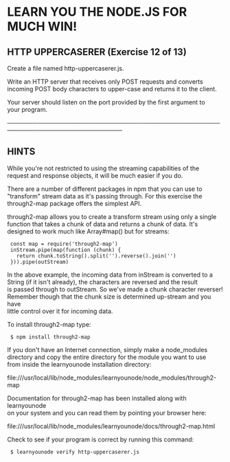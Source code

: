 # LEARN YOU THE NODE.JS FOR MUCH WIN!

## HTTP UPPERCASERER (Exercise 12 of 13)

Create a file named http-uppercaserer.js.

Write an HTTP server that receives only POST requests and converts  
 incoming POST body characters to upper-case and returns it to the client.

Your server should listen on the port provided by the first argument to  
 your program.

─────────────────────────────────────────────────────────────────────────────

## HINTS

While you're not restricted to using the streaming capabilities of the  
 request and response objects, it will be much easier if you do.

There are a number of different packages in npm that you can use to  
 "transform" stream data as it's passing through. For this exercise the  
 through2-map package offers the simplest API.

through2-map allows you to create a transform stream using only a single  
 function that takes a chunk of data and returns a chunk of data. It's  
 designed to work much like Array#map() but for streams:

     const map = require('through2-map')
     inStream.pipe(map(function (chunk) {
       return chunk.toString().split('').reverse().join('')
     })).pipe(outStream)

In the above example, the incoming data from inStream is converted to a  
 String (if it isn't already), the characters are reversed and the result  
 is passed through to outStream. So we've made a chunk character reverser!  
 Remember though that the chunk size is determined up-stream and you have  
 little control over it for incoming data.

To install through2-map type:

     $ npm install through2-map

If you don't have an Internet connection, simply make a node_modules  
 directory and copy the entire directory for the module you want to use  
 from inside the learnyounode installation directory:

file:///usr/local/lib/node_modules/learnyounode/node_modules/through2-map

Documentation for through2-map has been installed along with learnyounode  
 on your system and you can read them by pointing your browser here:

file:///usr/local/lib/node_modules/learnyounode/docs/through2-map.html

Check to see if your program is correct by running this command:

     $ learnyounode verify http-uppercaserer.js
